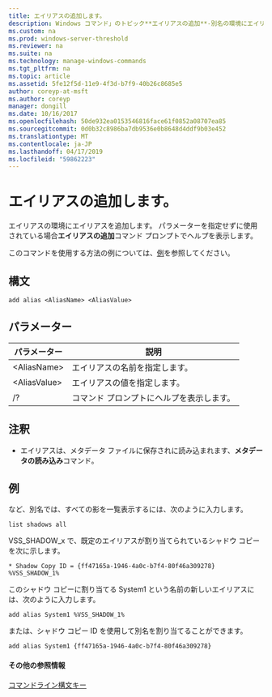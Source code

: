 ```yaml
---
title: エイリアスの追加します。
description: Windows コマンド」のトピック**エイリアスの追加**-別名の環境にエイリアスを追加します。
ms.custom: na
ms.prod: windows-server-threshold
ms.reviewer: na
ms.suite: na
ms.technology: manage-windows-commands
ms.tgt_pltfrm: na
ms.topic: article
ms.assetid: 5fe12f5d-11e9-4f3d-b7f9-40b26c8685e5
author: coreyp-at-msft
ms.author: coreyp
manager: dongill
ms.date: 10/16/2017
ms.openlocfilehash: 50de932ea0153546816face61f0852a08707ea85
ms.sourcegitcommit: 0d0b32c8986ba7db9536e0b8648d4ddf9b03e452
ms.translationtype: MT
ms.contentlocale: ja-JP
ms.lasthandoff: 04/17/2019
ms.locfileid: "59862223"
---
```

# <a name="add-alias"></a>エイリアスの追加します。



エイリアスの環境にエイリアスを追加します。 パラメーターを指定せずに使用されている場合**エイリアスの追加**コマンド プロンプトでヘルプを表示します。

このコマンドを使用する方法の例については、[例](#BKMK_examples)を参照してください。

## <a name="syntax"></a>構文

```
add alias <AliasName> <AliasValue>
```

## <a name="parameters"></a>パラメーター

|パラメーター|説明|
|---------|-----------|
|\<AliasName>|エイリアスの名前を指定します。|
|\<AliasValue>|エイリアスの値を指定します。|
|/?|コマンド プロンプトにヘルプを表示します。|

## <a name="remarks"></a>注釈

-   エイリアスは、メタデータ ファイルに保存されに読み込まれます、**メタデータの読み込み**コマンド。

## <a name="BKMK_examples"></a>例

など、別名では、すべての影を一覧表示するには、次のように入力します。
```
list shadows all
```
VSS_SHADOW_x で、既定のエイリアスが割り当てられているシャドウ コピーを次に示します。
```
* Shadow Copy ID = {ff47165a-1946-4a0c-b7f4-80f46a309278}
%VSS_SHADOW_1%
```
このシャドウ コピーに割り当てる System1 という名前の新しいエイリアスには、次のように入力します。
```
add alias System1 %VSS_SHADOW_1%
```
または、シャドウ コピー ID を使用して別名を割り当てることができます。
```
add alias System1 {ff47165a-1946-4a0c-b7f4-80f46a309278}
```

#### <a name="additional-references"></a>その他の参照情報

[コマンドライン構文キー](command-line-syntax-key.md)